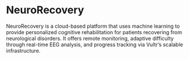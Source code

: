 # NeuroRecovery
NeuroRecovery is a cloud-based platform that uses machine learning to provide personalized cognitive rehabilitation for patients recovering from neurological disorders. It offers remote monitoring, adaptive difficulty through real-time EEG analysis, and progress tracking via Vultr’s scalable infrastructure.
